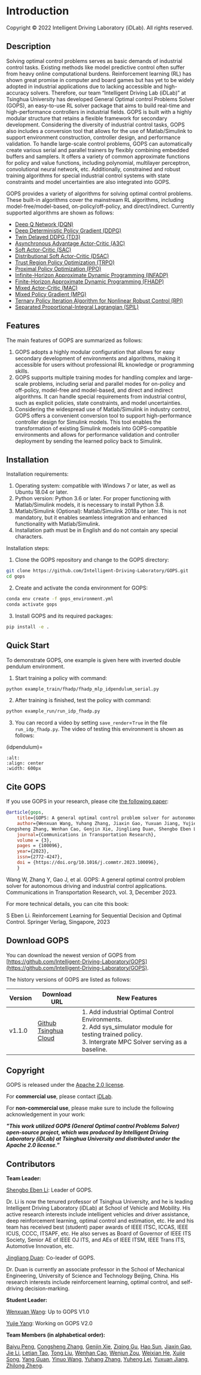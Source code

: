 # Introduction
Copyright © 2022 Intelligent Driving Laboratory (iDLab). All rights reserved.

## Description
Solving optimal control problems serves as basic demands of industrial control tasks. Existing methods like model predictive control often suffer from heavy online computational burdens. Reinforcement learning (RL) has shown great promise in computer and board games but has yet to be widely adopted in industrial applications due to lacking accessible and high-accuracy solvers. Therefore, our team “Intelligent Driving Lab (iDLab)” at Tsinghua University has developed General Optimal control Problems Solver (GOPS), an easy-to-use RL solver package that aims to build real-time and high-performance controllers in industrial fields. GOPS is built with a highly modular structure that retains a flexible framework for secondary development. Considering the diversity of industrial control tasks, GOPS also includes a conversion tool that allows for the use of Matlab/Simulink to support environment construction, controller design, and performance validation. To handle large-scale control problems, GOPS can automatically create various serial and parallel trainers by flexibly combining embedded buffers and samplers. It offers a variety of common approximate functions for policy and value functions, including polynomial, multilayer perceptron, convolutional neural network, etc. Additionally, constrained and robust training algorithms for special industrial control systems with state constraints and model uncertainties are also integrated into GOPS.

GOPS provides a variety of algorithms for solving optimal control problems. These built-in algorithms cover the mainstream RL algorithms, including model-free/model-based, on-policy/off-policy, and direct/indirect. Currently supported algorithms are shown as follows:
- [Deep Q Network (DQN)](https://arxiv.org/abs/1312.5602)
- [Deep Deterministic Policy Gradient (DDPG)](https://arxiv.org/abs/1509.02971)
- [Twin Delayed DDPG (TD3)](https://arxiv.org/abs/1802.09477)
- [Asynchronous Advantage Actor-Critic (A3C)](https://arxiv.org/abs/1602.01783)
- [Soft Actor-Critic (SAC)](https://arxiv.org/abs/1801.01290)
- [Distributional Soft Actor-Critic (DSAC)](https://ieeexplore.ieee.org/document/9448360)
- [Trust Region Policy Optimization (TRPO)](https://arxiv.org/abs/1502.05477)
- [Proximal Policy Optimization (PPO)](https://arxiv.org/abs/1707.06347)
- [Infinite-Horizon Approximate Dynamic Programming (INFADP)](https://link.springer.com/book/10.1007/978-981-19-7784-8)
- [Finite-Horizon Approximate Dynamic Programming (FHADP)](https://link.springer.com/book/10.1007/978-981-19-7784-8)
- [Mixed Actor-Critic (MAC)](https://ieeexplore.ieee.org/document/9268413)
- [Mixed Policy Gradient (MPG)](https://arxiv.org/abs/2102.11513)
- [Ternary Policy Iteration Algorithm for Nonlinear Robust Control (RPI)](https://ieeexplore.ieee.org/document/10098871)
- [Separated Proportional-Integral Lagrangian (SPIL)](https://ieeexplore.ieee.org/abstract/document/9575205)

## Features
The main features of GOPS are summarized as follows:
1. GOPS adopts a highly modular configuration that allows for easy secondary development of environments and algorithms, making it accessible for users without professional RL knowledge or programming skills.
2. GOPS supports multiple training modes for handling complex and large-scale problems, including serial and parallel modes for on-policy and off-policy, model-free and model-based, and direct and indirect algorithms. It can handle special requirements from industrial control, such as explicit policies, state constraints, and model uncertainties.
3. Considering the widespread use of Matlab/Simulink in industry control, GOPS offers a convenient conversion tool to support high-performance controller design for Simulink models. This tool enables the transformation of existing Simulink models into GOPS-compatible environments and allows for performance validation and controller deployment by sending the learned policy back to Simulink.

## Installation
Installation requirements:
1. Operating system: compatible with Windows 7 or later, as well as Ubuntu 18.04 or later.
2. Python version: Python 3.6 or later. For proper functioning with Matlab/Simulink models, it is necessary to install Python 3.8.
3. Matlab/Simulink (Optional): Matlab/Simulink 2018a or later. This is not mandatory, but it enables seamless integration and enhanced functionality with Matlab/Simulink.
4. Installation path must be in English and do not contain any special characters.

Installation steps:
1. Clone the GOPS repository and change to the GOPS directory:
```bash
git clone https://github.com/Intelligent-Driving-Laboratory/GOPS.git
cd gops
```
2. Create and activate the conda environment for GOPS:
```bash
conda env create -f gops_environment.yml
conda activate gops
```
3. Install GOPS and its required packages:
```bash
pip install -e .
```

## Quick Start
To demonstrate GOPS, one example is given here with inverted double pendulum environment.
1. Start training a policy with command:
```bash
python example_train/fhadp/fhadp_mlp_idpendulum_serial.py
```

2. After training is finished, test the policy with command:

```bash
python example_run/run_idp_fhadp.py
```

3. You can record a video by setting `save_render`=`True` in the file `run_idp_fhadp.py`. The video of testing this environment is shown as follows:


(idpendulum)=
```{figure} ./figures&videos/idp.mp4
:alt:
:align: center
:width: 600px
```
## Cite GOPS
If you use GOPS in your research, please cite [the following paper](https://doi.org/10.1016/j.commtr.2023.100096):

```bibtex
@article{gops,
    title={GOPS: A general optimal control problem solver for autonomous driving and industrial control applications},
    author={Wenxuan Wang, Yuhang Zhang, Jiaxin Gao, Yuxuan Jiang, Yujie Yang, Zhilong Zheng, Wenjun Zou, Jie Li,
Congsheng Zhang, Wenhan Cao, Genjin Xie, Jingliang Duan, Shengbo Eben Li}
    journal={Communications in Transportation Research},
    volume = {3},
    pages = {100096},
    year={2023},
    issn={2772-4247},
    doi = {https://doi.org/10.1016/j.commtr.2023.100096},
    }
```

Wang W, Zhang Y, Gao J, et al. GOPS: A general optimal control problem solver for autonomous driving and industrial control applications. Communications in Transportation Research, vol. 3, December 2023.

For more technical details, you can cite this book:

S Eben Li. Reinforcement Learning for Sequential Decision and Optimal Control. Springer Verlag, Singapore, 2023




## Download GOPS
You can download the newest version of GOPS from [https://github.com/Intelligent-Driving-Laboratory/GOPS](https://github.com/Intelligent-Driving-Laboratory/GOPS).

The history versions of GOPS are listed as follows:

| Version  |Download URL    | New Features |
| ----        |    ---    |---    |
| v1.1.0 |[Github](https://github.com/Intelligent-Driving-Laboratory/GOPS/archive/refs/tags/v1.1.0.zip)<br> [Tsinghua Cloud](https://cloud.tsinghua.edu.cn/f/8eb504937b0847eca4d1/?dl=1)| 1. Add industrial Optimal Control Environments. <br> 2. Add sys_simulator module for testing trained policy. <br> 3. Intergrate MPC Solver serving as a baseline.|


## Copyright
GOPS is released under the [Apache 2.0 license](https://www.apache.org/licenses/LICENSE-2.0).

For **commercial use**, please contact [iDLab](http://www.idlab-tsinghua.com/thulab/labweb/index.html).

For **non-commercial use**, please make sure to include the following acknowledgement in your work:

***"This work utilized GOPS (General Optimal control Problems Solver) open-source project, which was produced by Intelligent Driving Laboratory (iDLab) at Tsinghua University and distributed under the Apache 2.0 license."***
## Contributors

**Team Leader:**

[Shengbo Eben Li](https://www.researchgate.net/profile/Shengbo-Li-2): Leader of GOPS.

Dr. Li is now the tenured professor of Tsinghua University, and he is leading Intelligent Driving Laboratory (iDLab) at School of Vehicle and Mobility. His active research interests include intelligent vehicles and driver assistance, deep reinforcement learning, optimal control and estimation, etc. He and his team has received best (student) paper awards of IEEE ITSC, ICCAS, IEEE ICUS, CCCC, ITSAPF, etc. He also serves as Board of Governor of IEEE ITS Society, Senior AE of IEEE OJ ITS, and AEs of IEEE ITSM, IEEE Trans ITS, Automotive Innovation, etc.  

[Jingliang Duan](https://www.researchgate.net/profile/Jingliang-Duan): Co-leader of GOPS.

Dr. Duan is currently an associate professor in the School of Mechanical Engineering, University of Science and Technology Beijing, China. His research interests include reinforcement learning, optimal control, and self-driving decision-marking.

**Student Leader:**

[Wenxuan Wang](https://www.researchgate.net/profile/Wenxuan_Wang10): Up to GOPS V1.0

[Yujie Yang](https://yangyujie-jack.github.io/): Working on GOPS V2.0

**Team Members (in alphabetical order):**

[Baiyu Peng](https://baiyu6666.github.io),
[Congsheng Zhang](https://www.researchgate.net/profile/Congsheng-Zhang),
[Genjin Xie](https://www.researchgate.net/profile/Xie-Genjin-2),
[Ziqing Gu](https://scholar.google.com/citations?user=B8Ys1-0AAAAJ),
[Hao Sun](https://gitee.com/roshandaddy),
[Jiaxin Gao](https://www.researchgate.net/profile/Jiaxin_Gao5),
[Jie Li](https://www.researchgate.net/profile/Jie-Li-216),
[Letian Tao](https://github.com/tlt18),
[Tong Liu](https://www.researchgate.net/profile/Tong-Liu-94),
[Wenhan Cao](https:wenhancao.github.io),
[Wenjun Zou](https://www.researchgate.net/profile/Wenjun-Zou-6),
[Weixian He](https://github.com/HWXian),
[Xujie Song](https://www.linkedin.com/in/xujie-song/),
[Yang Guan](https://www.researchgate.net/profile/Yang-Guan-2),
[Yinuo Wang](https://github.com/happy-yan),
[Yuhang Zhang](https://www.researchgate.net/profile/Yuhang-Zhang-27),
[Yuheng Lei](https://sites.google.com/view/yuhenglei),
[Yuxuan Jiang](https://github.com/jjyyxx),
[Zhilong Zheng](https://www.researchgate.net/profile/Zhilong-Zheng-4).

